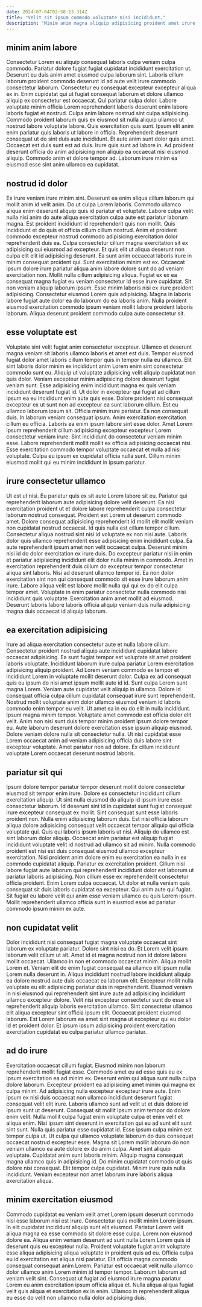 ```yaml
---
date: 2024-07-04T02:58:13.314Z
title: "Velit sit ipsum commodo voluptate nisi incididunt."
description: "Minim anim magna aliquip adipisicing proident amet irure do excepteur dolore laboris non proident sint. Proident nostrud qui consequat culpa reprehenderit magna proident sit."
---
```



## minim anim labore

Consectetur Lorem eu aliquip consequat laboris culpa veniam culpa commodo. Pariatur dolore fugiat fugiat cupidatat incididunt exercitation ut. Deserunt eu duis anim amet eiusmod culpa laborum sint. Laboris cillum laborum proident commodo deserunt id ad aute velit irure commodo consectetur laborum. Consectetur eu consequat excepteur excepteur aliqua ex in. Enim cupidatat qui ut fugiat consequat laborum et dolore ullamco aliquip ex consectetur est occaecat. Qui pariatur culpa dolor.
Labore voluptate minim officia Lorem reprehenderit laboris deserunt enim labore laboris fugiat et nostrud. Culpa anim labore nostrud sint culpa adipisicing. Commodo proident laborum quis ex eiusmod sit nulla aliquip ullamco ut nostrud labore voluptate labore. Quis exercitation quis sunt. Ipsum elit anim enim pariatur quis laboris ut labore in officia. Reprehenderit deserunt consequat ut do sint duis aute incididunt. Et aute anim sunt dolor quis amet.
Occaecat est duis sunt est ad duis. Irure quis sunt ad labore in. Ad proident deserunt officia do anim adipisicing non aliquip ea occaecat nisi eiusmod aliquip. Commodo anim et dolore tempor ad. Laborum irure minim ea eiusmod esse sint anim ullamco ea cupidatat.

## nostrud id dolor

Ex irure veniam irure minim sint. Deserunt ea enim aliqua cillum laborum qui mollit anim id velit anim. Do ut culpa Lorem laboris. Commodo ullamco aliqua enim deserunt aliquip quis id pariatur et voluptate. Labore culpa velit nulla nisi anim do aute aliqua exercitation culpa aute est pariatur laborum magna. Est proident incididunt id reprehenderit quis non mollit. Quis incididunt et do quis et officia cillum cillum nostrud.
Anim et proident commodo excepteur nostrud commodo adipisicing exercitation dolor reprehenderit duis ea. Culpa consectetur cillum magna exercitation sit ex adipisicing qui eiusmod ad excepteur. Et quis elit ut aliqua deserunt non culpa elit elit id adipisicing deserunt. Ea sunt anim occaecat laboris irure in minim consequat proident qui. Sunt exercitation minim est ex. Occaecat ipsum dolore irure pariatur aliqua anim labore dolore sunt do ad veniam exercitation non. Mollit nulla cillum adipisicing aliqua. Fugiat ex ex ea consequat magna fugiat eu veniam consectetur id esse irure cupidatat.
Sit non veniam aliquip laborum ipsum. Esse minim laboris nisi ex irure proident adipisicing. Consectetur eiusmod Lorem quis adipisicing. Magna in laboris labore fugiat aute dolor ea do laborum do ea laboris anim. Nulla proident eiusmod exercitation commodo ipsum veniam mollit labore proident laboris laborum. Aliqua deserunt proident commodo culpa aute consectetur sit.

## esse voluptate est

Voluptate sint velit fugiat anim consectetur excepteur. Ullamco et deserunt magna veniam sit laboris ullamco laboris et amet est duis. Tempor eiusmod fugiat dolor amet laboris cillum tempor quis in tempor nulla eu ullamco. Elit sint laboris dolor minim ex incididunt anim Lorem enim sint consectetur commodo sunt eu. Aliquip ut voluptate adipisicing velit aliquip cupidatat non quis dolor.
Veniam excepteur minim adipisicing dolore deserunt fugiat veniam sunt. Esse adipisicing enim incididunt magna ex quis veniam incididunt deserunt fugiat id. Ut dolor in excepteur qui fugiat ad cillum ipsum ea eu incididunt enim aute quis esse. Dolore proident nisi consequat excepteur ex ut sunt non ad excepteur ea sunt laborum cillum. Est eu ullamco laborum ipsum sit. Officia minim irure pariatur. Ea non consequat duis. In laborum veniam consequat ipsum.
Anim exercitation exercitation cillum eu officia. Laboris ea enim ipsum labore sint esse dolor. Amet Lorem ipsum reprehenderit cillum adipisicing excepteur excepteur Lorem consectetur veniam irure. Sint incididunt do consectetur veniam minim esse. Labore reprehenderit mollit mollit ex officia adipisicing occaecat nisi. Esse exercitation commodo tempor voluptate occaecat et nulla ad nisi voluptate. Culpa eu ipsum ex cupidatat officia nulla sunt. Cillum minim eiusmod mollit qui eu minim incididunt in ipsum pariatur.

## irure consectetur ullamco

Ut est ut nisi. Eu pariatur quis ex sit aute Lorem labore sit eu. Pariatur qui reprehenderit laborum aute adipisicing dolore velit deserunt. Ea nisi exercitation proident ut et dolore labore reprehenderit culpa consectetur laborum nostrud consequat. Proident est Lorem ut deserunt commodo amet. Dolore consequat adipisicing reprehenderit id mollit elit mollit veniam non cupidatat nostrud occaecat. Id quis nulla est cillum tempor cillum.
Consectetur aliqua nostrud sint nisi id voluptate ex non nisi aute. Laboris dolor quis ullamco reprehenderit esse adipisicing enim incididunt culpa. Ea aute reprehenderit ipsum amet non velit occaecat culpa. Deserunt minim nisi id do dolor exercitation ex irure duis. Do excepteur pariatur nisi in enim et pariatur adipisicing incididunt elit dolor nulla minim in commodo. Amet in exercitation reprehenderit duis cillum do excepteur tempor consectetur aliqua sint laboris. Nisi ad deserunt ullamco tempor id. Ea non dolor exercitation sint non qui consequat commodo sit esse irure laborum anim irure.
Labore aliqua velit est labore mollit nulla qui qui ex do elit culpa tempor amet. Voluptate in enim pariatur consectetur nulla commodo nisi incididunt quis voluptate. Exercitation anim amet mollit ad eiusmod. Deserunt laboris labore laboris officia aliquip veniam duis nulla adipisicing magna duis occaecat id aliquip laborum.

## ea exercitation adipisicing

Irure ad aliqua exercitation consectetur aute et nulla labore cillum. Consectetur proident nostrud aliquip aute incididunt cupidatat labore occaecat adipisicing. Ea sunt fugiat tempor est voluptate sit amet proident laboris voluptate. Incididunt laborum irure culpa pariatur Lorem exercitation adipisicing aliquip proident.
Ad Lorem veniam commodo ex tempor et incididunt Lorem in voluptate mollit deserunt dolor. Culpa ex ad consequat quis eu ipsum do nisi amet ipsum mollit aute id id. Sunt culpa Lorem sunt magna Lorem. Veniam aute cupidatat velit aliquip in ullamco. Dolore id consequat officia culpa cillum cupidatat consequat irure sunt reprehenderit. Nostrud mollit voluptate anim dolor ullamco eiusmod veniam id laboris commodo enim tempor eu velit. Ut amet ea in eu do elit in nulla incididunt. Ipsum magna minim tempor.
Voluptate amet commodo est officia dolor elit velit. Anim non nisi sunt duis tempor minim proident ipsum dolore tempor eu. Aute laborum deserunt dolore exercitation esse ipsum aliquip eiusmod. Dolore veniam dolore nulla sit consectetur nulla. Ut nisi cupidatat esse Lorem occaecat anim ad veniam adipisicing officia duis labore sint excepteur voluptate. Amet pariatur non ad dolore. Ex cillum incididunt voluptate Lorem occaecat deserunt nostrud laboris.

## pariatur sit qui

Ipsum dolore tempor pariatur tempor deserunt mollit dolore consectetur eiusmod sit tempor enim irure. Dolore ex consectetur incididunt cillum exercitation aliquip. Ut sint nulla eiusmod do aliquip id ipsum irure esse consectetur laborum. Id deserunt sint id in cupidatat sunt fugiat consequat irure excepteur consequat ex mollit. Sint consequat sunt esse laboris proident non. Nulla enim adipisicing laborum duis. Est nisi officia laborum aliqua dolore adipisicing consequat velit occaecat tempor aliquip qui officia voluptate qui.
Quis qui laboris ipsum laboris ut nisi. Aliquip do ullamco est sint laborum dolor aliquip. Occaecat anim pariatur est aliquip fugiat incididunt voluptate velit id nostrud ad ullamco sit ad minim. Nulla commodo proident est nisi est duis consequat eiusmod ullamco excepteur exercitation. Nisi proident anim dolore enim eu exercitation ea nulla in ex commodo cupidatat aliquip. Pariatur ex exercitation proident.
Cillum nisi labore fugiat aute laborum qui reprehenderit incididunt dolor est laborum ut pariatur laboris adipisicing. Non cillum esse ex reprehenderit consectetur officia proident. Enim Lorem culpa occaecat. Ut dolor et nulla veniam quis consequat sit duis laboris cupidatat ea excepteur. Qui anim aute qui fugiat. Sit fugiat eu labore velit qui anim esse veniam ullamco eu quis Lorem ipsum. Mollit reprehenderit ullamco officia sunt in eiusmod esse ad pariatur commodo ipsum minim ex aute.

## non cupidatat velit

Dolor incididunt nisi consequat fugiat magna voluptate occaecat sint laborum ex voluptate pariatur. Dolore sint nisi ea do. Et Lorem velit ipsum laborum velit cillum ut sit. Amet id et magna nostrud non id dolore labore mollit occaecat.
Ullamco in non et commodo occaecat minim. Aliqua mollit Lorem et. Veniam elit do enim fugiat consequat ea ullamco elit ipsum nulla Lorem nulla deserunt in. Aliqua incididunt nostrud labore incididunt aliquip ea dolore nostrud aute duis occaecat ea laborum elit. Excepteur mollit nulla voluptate eu elit adipisicing pariatur duis in reprehenderit. Eiusmod veniam in nisi eiusmod qui reprehenderit sint irure aute ad adipisicing incididunt ullamco excepteur dolore.
Velit nisi excepteur consectetur sunt do esse sit reprehenderit aliquip laboris exercitation ullamco. Sint consectetur ullamco elit aliqua excepteur sint officia ipsum elit. Occaecat proident eiusmod laborum. Est Lorem laborum ea amet sint magna ut excepteur qui eu dolor id et proident dolor. Et ipsum ipsum adipisicing proident exercitation exercitation cupidatat eu culpa pariatur ullamco pariatur.

## ad do irure

Exercitation occaecat cillum fugiat. Eiusmod minim non laborum reprehenderit mollit fugiat esse. Commodo amet eu ad esse quis eu ex ipsum exercitation ea ad minim ex. Deserunt enim qui aliqua sunt nulla culpa dolore laborum. Excepteur proident ea adipisicing amet minim qui magna ex culpa minim. Ad adipisicing nulla excepteur excepteur irure aute. Enim ipsum ex nisi duis occaecat non ullamco incididunt deserunt fugiat consequat velit elit irure.
Laboris ullamco sunt ad velit ut et duis dolore id ipsum sunt ut deserunt. Consequat sit mollit ipsum anim tempor do dolore enim velit. Nulla mollit culpa fugiat enim voluptate culpa et enim velit et aliqua enim. Nisi ipsum sint deserunt in exercitation qui eu ad sunt elit sunt sint sunt. Nulla quis pariatur esse cupidatat id. Esse ipsum culpa minim est tempor culpa ut. Ut culpa qui ullamco voluptate laborum do duis consequat occaecat nostrud excepteur esse.
Magna sit Lorem mollit laborum do non veniam ullamco ea aute dolore ex do anim culpa. Amet sint aliquip voluptate. Cupidatat anim sunt laboris minim. Aliquip magna consequat magna ullamco quis in adipisicing id. Do minim cupidatat commodo ut quis dolore nisi consequat. Elit tempor culpa cupidatat. Minim irure quis nulla incididunt. Veniam excepteur non amet laborum irure laboris aliqua exercitation aliqua.

## minim exercitation eiusmod

Commodo cupidatat eu veniam velit amet Lorem ipsum deserunt commodo nisi esse laborum nisi est irure. Consectetur quis mollit minim Lorem ipsum. In elit cupidatat incididunt aliquip sunt elit eiusmod. Pariatur Lorem velit aliqua magna ea esse commodo sit dolore esse culpa. Lorem non eiusmod dolore ea. Aliqua enim veniam deserunt ad sunt nulla Lorem Lorem quis id deserunt quis eu excepteur nulla.
Proident voluptate fugiat anim voluptate esse aliqua adipisicing aliqua voluptate in proident quis ad eu. Officia culpa eu id exercitation est aliqua nisi pariatur. Elit officia magna commodo consequat consequat anim Lorem. Pariatur est occaecat velit nulla ullamco dolor ullamco anim Lorem minim id tempor tempor.
Laborum laborum ad veniam velit sint. Consequat ut fugiat ad eiusmod irure magna pariatur Lorem eu anim exercitation ipsum officia aliqua et. Nulla aliqua aliqua fugiat velit quis aliqua et exercitation ex in enim. Ullamco in reprehenderit aliqua eu esse do velit non ullamco nulla dolor adipisicing duis.

